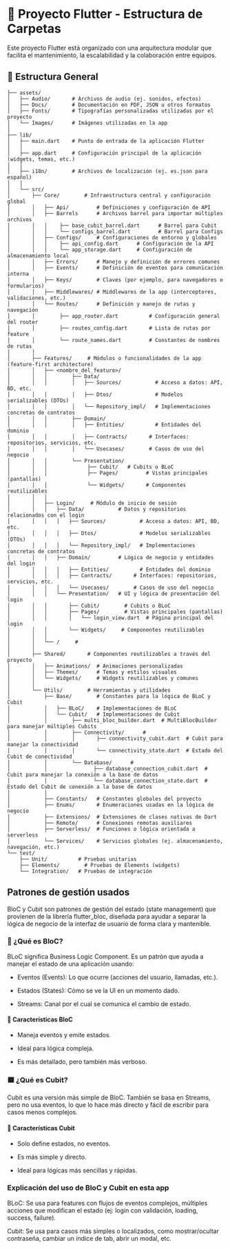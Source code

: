 # 📱 Proyecto Flutter - Estructura de Carpetas

Este proyecto Flutter está organizado con una arquitectura modular que facilita el mantenimiento, la escalabilidad y la colaboración entre equipos.

## 📁 Estructura General

```FRONTEND_APP/
├── assets/
│   ├── Audio/       # Archivos de audio (ej. sonidos, efectos)
│   ├── Docs/        # Documentación en PDF, JSON u otros formatos
│   ├── Fonts/       # Tipografías personalizadas utilizadas por el proyecto
│   └── Images/      # Imágenes utilizadas en la app
│
├── lib/
│   ├── main.dart    # Punto de entrada de la aplicación Flutter
│   │
│   ├── app.dart     # Configuración principal de la aplicación (widgets, temas, etc.)
│   │
│   ├── i18n/        # Archivos de localización (ej. es.json para español)
│   │
│   └── src/
│       ├── Core/        # Infraestructura central y configuración global
│       │   ├── Api/         # Definiciones y configuración de API
│       │   ├── Barrels      # Archivos barrel para importar múltiples archivos
│       │   │    ├── base_cubit_barrel.dart      # Barrel para Cubit
│       │   │    └── configs_barrel.dart         # Barrel para Configs
│       │   ├── Configs/     # Configuraciones de entorno y globales
│       │   │    ├── api_config.dart      # Configuración de la API
│       │   │    └── app_storage.dart     # Configuración de almacenamiento local
│       │   ├── Errors/      # Manejo y definición de errores comunes
│       │   ├── Events/      # Definición de eventos para comunicación interna
│       │   ├── Keys/        # Claves (por ejemplo, para navegadores o formularios)
│       │   ├── Middlewares/ # Middlewares de la app (interceptores, validaciones, etc.)
│       │   └── Routes/      # Definición y manejo de rutas y navegación
│       │        ├── app_router.dart          # Configuración general del router
│       │        ├── routes_config.dart       # Lista de rutas por feature
│       │        └── route_names.dart         # Constantes de nombres de rutas
│       │
│       ├── Features/     # Módulos o funcionalidades de la app (feature-first architecture)
│       │   ├── <nombre_del_feature>/
│       │   │        ├── Data/
│       │   │        │   ├── Sources/           # Acceso a datos: API, BD, etc.
│       │   │        │   ├── Dtos/              # Modelos serializables (DTOs)
│       │   │        │   └── Repository_impl/   # Implementaciones concretas de contratos
│       │   │        ├── Domain/
│       │   │        │   ├── Entities/          # Entidades del dominio
│       │   │        │   ├── Contracts/       # Interfaces: repositorios, servicios, etc.
│       │   │        │   └── Usecases/        # Casos de uso del negocio
│       │   │        └── Presentation/
│       │   │             ├── Cubit/   # Cubits o BLoC
│       │   │             ├── Pages/         # Vistas principales (pantallas)
│       │   │             └── Widgets/       # Componentes reutilizables
│       │   │
│       │   ├── Login/     # Módulo de inicio de sesión
│       │   │   ├── Data/           # Datos y repositorios relacionados con el login
│       │   │   │   ├── Sources/           # Acceso a datos: API, BD, etc.
│       │   │   │   ├── Dtos/              # Modelos serializables (DTOs)
│       │   │   │   └── Repository_impl/   # Implementaciones concretas de contratos
│       │   │   ├── Domain/         # Lógica de negocio y entidades del login
│       │   │   │   ├── Entities/          # Entidades del dominio
│       │   │   │   ├── Contracts/       # Interfaces: repositorios, servicios, etc.
│       │   │   │   └── Usecases/        # Casos de uso del negocio
│       │   │   └── Presentation/   # UI y lógica de presentación del login
│       │   │       ├── Cubit/        # Cubits o BLoC
│       │   │       ├── Pages/        # Vistas principales (pantallas)
│       │   │       │   └── login_view.dart  # Página principal del login
│       │   │       └── Widgets/     # Componentes reutilizables
│       │   │
│       │   └── /     #
│       │
│       ├── Shared/       # Componentes reutilizables a través del proyecto
│       │   ├── Animations/  # Animaciones personalizadas
│       │   ├── Themes/      # Temas y estilos visuales
│       │   └── Widgets/     # Widgets reutilizables y comunes
│       │
│       └── Utils/        # Herramientas y utilidades
│           ├── Base/        # Constantes para la lógica de BLoC y Cubit
│           │   ├── BLoC/    # Implementaciones de BLoC
│           │   └── Cubit/   # Implementaciones de Cubit
│           │        ├── multi_bloc_builder.dart  # MultiBlocBuilder para manejar múltiples Cubits
│           │        ├── Connectivity/      #
│           │        │       ├── connectivity_cubit.dart  # Cubit para manejar la conectividad
│           │        │       └── connectivity_state.dart  # Estado del Cubit de conectividad
│           │        └── Database/      #
│           │               ├── database_connection_cubit.dart  # Cubit para manejar la conexión a la base de datos
│           │               └── database_connection_state.dart  # Estado del Cubit de conexión a la base de datos
│           │
│           ├── Constants/   # Constantes globales del proyecto
│           ├── Enums/       # Enumeraciones usadas en la lógica de negocio
│           ├── Extensions/  # Extensiones de clases nativas de Dart
│           ├── Remote/      # Conexiones remotas auxiliares
│           ├── Serverless/  # Funciones o lógica orientada a serverless
│           └── Services/    # Servicios globales (ej. almacenamiento, navegación, etc.)
└── test/
    ├── Unit/          # Pruebas unitarias
    ├── Elements/        # Pruebas de Elements (widgets)
    └── Integration/   # Pruebas de integración
```

## Patrones de gestión usados

BloC y Cubit son patrones de gestión del estado (state management) que provienen de la librería flutter_bloc, diseñada para ayudar a separar la lógica de negocio de la interfaz de usuario de forma clara y mantenible.

### 🔷 ¿Qué es BloC?

BLoC significa Business Logic Component. Es un patrón que ayuda a manejar el estado de una aplicación usando:

- Eventos (Events): Lo que ocurre (acciones del usuario, llamadas, etc.).

- Estados (States): Cómo se ve la UI en un momento dado.

- Streams: Canal por el cual se comunica el cambio de estado.

#### 📌 Características BloC

- Maneja eventos y emite estados.

- Ideal para lógica compleja.

- Es más detallado, pero también más verboso.

### 🟦 ¿Qué es Cubit?

Cubit es una versión más simple de BloC. También se basa en Streams, pero no usa eventos, lo que lo hace más directo y fácil de escribir para casos menos complejos.

#### 📌 Características Cubit

- Solo define estados, no eventos.

- Es más simple y directo.

- Ideal para lógicas más sencillas y rápidas.

### Explicación del uso de BloC y Cubit en esta app

BLoC: Se usa para features con flujos de eventos complejos, múltiples acciones que modifican el estado (ej: login con validación, loading, success, failure).

Cubit: Se usa para casos más simples o localizados, como mostrar/ocultar contraseña, cambiar un índice de tab, abrir un modal, etc.
